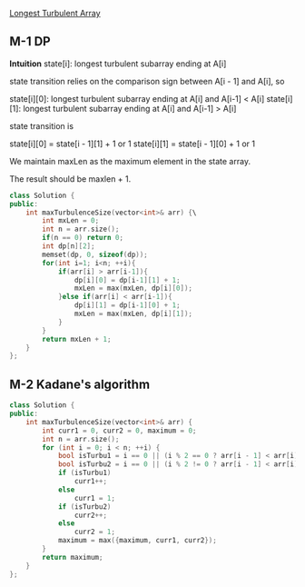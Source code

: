[Longest Turbulent Array](https://leetcode.com/problems/longest-turbulent-subarray/)

## M-1 DP

**Intuition**
state[i]: longest turbulent subarray ending at A[i]

state transition relies on the comparison sign between A[i - 1] and A[i], so

state[i][0]: longest turbulent subarray ending at A[i] and A[i-1] < A[i]
state[i][1]: longest turbulent subarray ending at A[i] and A[i-1] > A[i]

state transition is

state[i][0] = state[i - 1][1] + 1 or 1
state[i][1] = state[i - 1][0] + 1 or 1

We maintain maxLen as the maximum element in the state array.

The result should be maxlen + 1.

```cpp
class Solution {
public:
    int maxTurbulenceSize(vector<int>& arr) {\
        int mxLen = 0;
        int n = arr.size();
        if(n == 0) return 0;
        int dp[n][2];
        memset(dp, 0, sizeof(dp));
        for(int i=1; i<n; ++i){
            if(arr[i] > arr[i-1]){
                dp[i][0] = dp[i-1][1] + 1;
                mxLen = max(mxLen, dp[i][0]);
            }else if(arr[i] < arr[i-1]){
                dp[i][1] = dp[i-1][0] + 1;
                mxLen = max(mxLen, dp[i][1]);
            }
        }
        return mxLen + 1;
    }
};
```

## M-2 Kadane's algorithm

```cpp
class Solution {
public:
    int maxTurbulenceSize(vector<int>& arr) {
        int curr1 = 0, curr2 = 0, maximum = 0;
        int n = arr.size();
        for (int i = 0; i < n; ++i) {
            bool isTurbu1 = i == 0 || (i % 2 == 0 ? arr[i - 1] < arr[i] : arr[i - 1] > arr[i]);
            bool isTurbu2 = i == 0 || (i % 2 != 0 ? arr[i - 1] < arr[i] : arr[i - 1] > arr[i]);
            if (isTurbu1)
                curr1++;
            else
                curr1 = 1;
            if (isTurbu2)
                curr2++;
            else
                curr2 = 1;
            maximum = max({maximum, curr1, curr2});
        }
        return maximum;
    }
};
```
